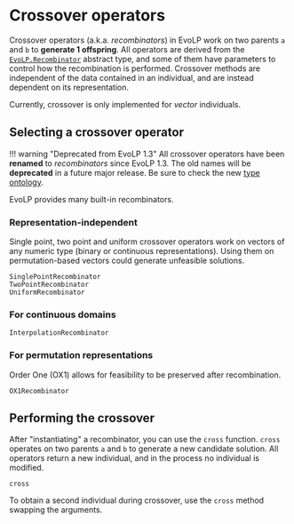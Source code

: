 # Crossover operators

Crossover operators (a.k.a. _recombinators_) in EvoLP work on two parents `a` and `b` to **generate 1 offspring**.
All operators are derived from the [`EvoLP.Recombinator`](@ref) abstract type, and some of them have parameters to control how the recombination is performed.
Crossover methods are independent of the data contained in an individual, and are instead dependent on its representation.

Currently, crossover is only implemented for _vector_ individuals.

## Selecting a crossover operator

!!! warning "Deprecated from EvoLP 1.3"
    All crossover operators have been **renamed** to _recombinators_ since EvoLP 1.3.
    The old names will be **deprecated** in a future major release.
    Be sure to check the new [type ontology](../man/extending.md).

EvoLP provides many built-in recombinators.

### Representation-independent

Single point, two point and uniform crossover operators work on vectors of any numeric type (binary or continuous representations).
Using them on permutation-based vectors could generate unfeasible solutions.

```@docs
SinglePointRecombinator
TwoPointRecombinator
UniformRecombinator
```

### For continuous domains

```@docs
InterpolationRecombinator
```

### For permutation representations

Order One (OX1) allows for feasibility to be preserved after recombination.

```@docs
OX1Recombinator
```

## Performing the crossover

After "instantiating" a recombinator, you can use the `cross` function.
`cross` operates on two parents `a` and `b` to generate a new candidate solution.
All operators return a new individual, and in the process no individual is modified.

```@docs
cross
```

To obtain a second individual during crossover, use the `cross` method swapping the arguments.
